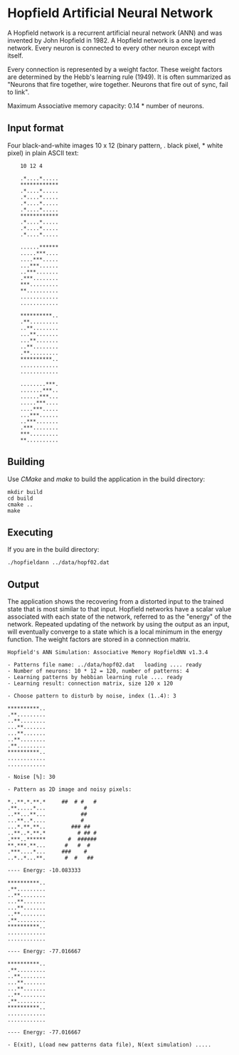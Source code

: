 
Hopfield Artificial Neural Network
==================================

A Hopfield network is a recurrent artificial neural network (ANN) and was
invented by John Hopfield in 1982. A Hopfield network is a one layered
network.
Every neuron is connected to every other neuron except with itself.

Every connection is represented by a weight factor. These weight factors
are determined by the Hebb's learning rule (1949). It is often summarized
as "Neurons that fire together, wire together. Neurons that fire out of
sync, fail to link".

Maximum Associative memory capacity: 0.14 * number of neurons.

Input format
------------

Four black-and-white images 10 x 12 (binary pattern, . black pixel, * white
pixel) in plain ASCII text:

        10 12 4

        .*....*.....
        ************
        .*....*.....
        .*....*.....
        .*....*.....
        .*....*.....
        ************
        .*....*.....
        .*....*.....
        .*....*.....

        ......******
        .....***....
        ....***.....
        ...***......
        ..***.......
        .***........
        ***.........
        **..........
        ............
        ............

        **********..
        .**.........
        ..**........
        ...**.......
        ...**.......
        ..**........
        .**.........
        **********..
        ............
        ............

        ........***.
        .......***..
        ......***...
        .....***....
        ....***.....
        ...***......
        ..***.......
        .***........
        ***.........
        **..........

Building
--------

Use *CMake* and *make* to build the application in the build directory:

    mkdir build
    cd build
    cmake ..
    make

Executing
---------

If you are in the build directory:

    ./hopfieldann ../data/hopf02.dat

Output
------

The application shows the recovering from a distorted input to the trained
state that is most similar to that input. Hopfield networks have a scalar
value associated with each state of the network, referred to as the
"energy" of the network. Repeated updating of the network by using the
output as an input, will eventually converge to a state which is a local
minimum in the energy function. The weight factors are stored in a
connection matrix.

    Hopfield's ANN Simulation: Associative Memory HopfieldNN v1.3.4

    - Patterns file name: ../data/hopf02.dat   loading .... ready
    - Number of neurons: 10 * 12 = 120, number of patterns: 4
    - Learning patterns by hebbian learning rule .... ready
    - Learning result: connection matrix, size 120 x 120

    - Choose pattern to disturb by noise, index (1..4): 3

    **********..
    .**.........
    ..**........
    ...**.......
    ...**.......
    ..**........
    .**.........
    **********..
    ............
    ............

    - Noise [%]: 30

    - Pattern as 2D image and noisy pixels:

    *..**.*.**.*     ##  # #   #
    .**.....*...            #
    ..**...**...           ##
    ...**..*....           #
    ...*.**.**..        ### ##
    ..**..*.**.*          # ## #
    .***..******       #  ######
    **.***.**...      #   #  #
    .***....*...     ###    #
    ..*..*...**.      #  #   ##

    ---- Energy: -10.083333

    **********..
    .**.........
    ..**........
    ...**.......
    ...**.......
    ..**........
    .**.........
    **********..
    ............
    ............

    ---- Energy: -77.016667

    **********..
    .**.........
    ..**........
    ...**.......
    ...**.......
    ..**........
    .**.........
    **********..
    ............
    ............

    ---- Energy: -77.016667

    - E(xit), L(oad new patterns data file), N(ext simulation) .....
